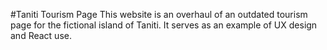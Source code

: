 #Taniti Tourism Page
This website is an overhaul of an outdated tourism page for the fictional island of Taniti. It serves as an example of UX design and React use.